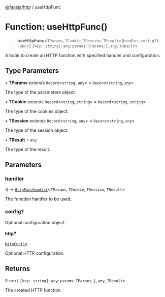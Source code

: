 [@faasjs/http](../README.md) / useHttpFunc

# Function: useHttpFunc()

> **useHttpFunc**\<`TParams`, `TCookie`, `TSession`, `TResult`\>(`handler`, `config`?): `Func`\<\{ `[key: string]`: `any`;  `params`: `TParams`; \}, `any`, `TResult`\>

A hook to create an HTTP function with specified handler and configuration.

## Type Parameters

• **TParams** *extends* `Record`\<`string`, `any`\> = `Record`\<`string`, `any`\>

The type of the parameters object.

• **TCookie** *extends* `Record`\<`string`, `string`\> = `Record`\<`string`, `string`\>

The type of the cookies object.

• **TSession** *extends* `Record`\<`string`, `any`\> = `Record`\<`string`, `any`\>

The type of the session object.

• **TResult** = `any`

The type of the result.

## Parameters

### handler

() => [`HttpFuncHandler`](../type-aliases/HttpFuncHandler.md)\<`TParams`, `TCookie`, `TSession`, `TResult`\>

The function handler to be used.

### config?

Optional configuration object.

#### http?

[`HttpConfig`](../type-aliases/HttpConfig.md)

Optional HTTP configuration.

## Returns

`Func`\<\{ `[key: string]`: `any`;  `params`: `TParams`; \}, `any`, `TResult`\>

The created HTTP function.
